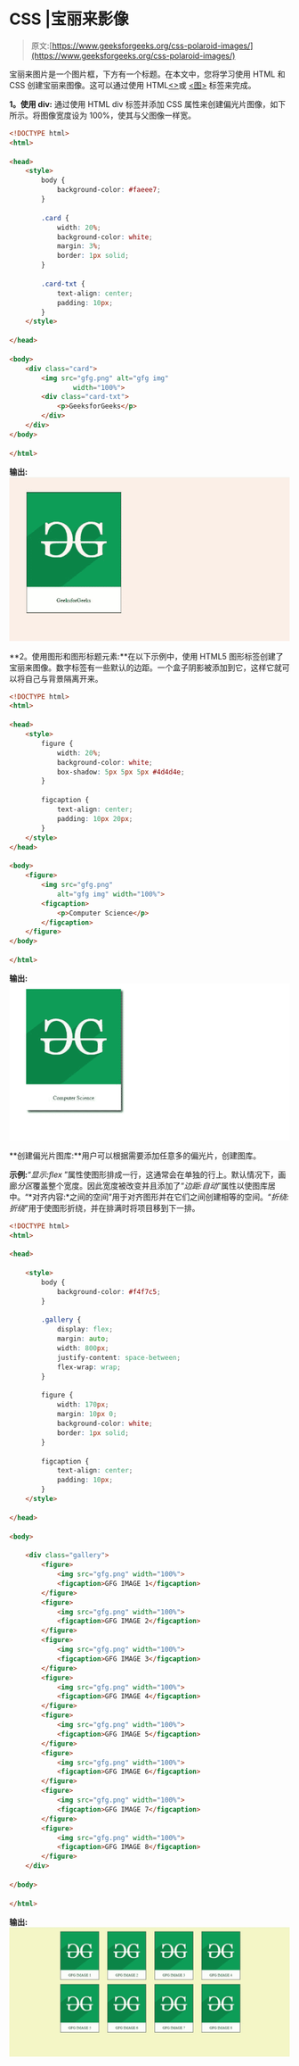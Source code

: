 # CSS |宝丽来影像

> 原文:[https://www.geeksforgeeks.org/css-polaroid-images/](https://www.geeksforgeeks.org/css-polaroid-images/)

宝丽来图片是一个图片框，下方有一个标题。在本文中，您将学习使用 HTML 和 CSS 创建宝丽来图像。这可以通过使用 HTML[<>](https://www.geeksforgeeks.org/div-tag-html/)或 [<图>](https://www.geeksforgeeks.org/html5-figure-tag/) 标签来完成。

**1。使用 div:** 通过使用 HTML div 标签并添加 CSS 属性来创建偏光片图像，如下所示。将图像宽度设为 100%，使其与父图像一样宽。

```html
<!DOCTYPE html>
<html>

<head>
    <style>
        body {
            background-color: #faeee7;
        }

        .card {
            width: 20%;
            background-color: white;
            margin: 3%;
            border: 1px solid;
        }

        .card-txt {
            text-align: center;
            padding: 10px;
        }
    </style>

</head>

<body>
    <div class="card">
        <img src="gfg.png" alt="gfg img" 
                width="100%">
        <div class="card-txt">
            <p>GeeksforGeeks</p>
        </div>
    </div>
</body>

</html>
```

**输出:**
![](img/c06a93fc68849287de794eda4140d11e.png)

**2。使用图形和图形标题元素:**在以下示例中，使用 HTML5 图形标签创建了宝丽来图像。数字标签有一些默认的边距。一个盒子阴影被添加到它，这样它就可以将自己与背景隔离开来。

```html
<!DOCTYPE html>
<html>

<head>
    <style>
        figure {
            width: 20%;
            background-color: white;
            box-shadow: 5px 5px 5px #4d4d4e;
        }

        figcaption {
            text-align: center;
            padding: 10px 20px;
        }
    </style>
</head>

<body>
    <figure>
        <img src="gfg.png" 
            alt="gfg img" width="100%">
        <figcaption>
            <p>Computer Science</p>
        </figcaption>
    </figure>
</body>

</html>
```

**输出:**
![](img/9ead0d05c556cde1e6063288565eb857.png)

**创建偏光片图库:**用户可以根据需要添加任意多的偏光片，创建图库。

**示例:**“*显示:flex* ”属性使图形排成一行，这通常会在单独的行上。默认情况下，画廊*分区*覆盖整个宽度。因此宽度被改变并且添加了“*边距:自动*”属性以使图库居中。“*对齐内容:*之间的空间”用于对齐图形并在它们之间创建相等的空间。“*折绕:折绕*”用于使图形折绕，并在排满时将项目移到下一排。

```html
<!DOCTYPE html>
<html>

<head>

    <style>
        body {
            background-color: #f4f7c5;
        }

        .gallery {
            display: flex;
            margin: auto;
            width: 800px;
            justify-content: space-between;
            flex-wrap: wrap;
        }

        figure {
            width: 170px;
            margin: 10px 0;
            background-color: white;
            border: 1px solid;
        }

        figcaption {
            text-align: center;
            padding: 10px;
        }
    </style>

</head>

<body>

    <div class="gallery">
        <figure>
            <img src="gfg.png" width="100%">
            <figcaption>GFG IMAGE 1</figcaption>
        </figure>
        <figure>
            <img src="gfg.png" width="100%">
            <figcaption>GFG IMAGE 2</figcaption>
        </figure>
        <figure>
            <img src="gfg.png" width="100%">
            <figcaption>GFG IMAGE 3</figcaption>
        </figure>
        <figure>
            <img src="gfg.png" width="100%">
            <figcaption>GFG IMAGE 4</figcaption>
        </figure>
        <figure>
            <img src="gfg.png" width="100%">
            <figcaption>GFG IMAGE 5</figcaption>
        </figure>
        <figure>
            <img src="gfg.png" width="100%">
            <figcaption>GFG IMAGE 6</figcaption>
        </figure>
        <figure>
            <img src="gfg.png" width="100%">
            <figcaption>GFG IMAGE 7</figcaption>
        </figure>
        <figure>
            <img src="gfg.png" width="100%">
            <figcaption>GFG IMAGE 8</figcaption>
        </figure>
    </div>

</body>

</html>
```

**输出:**
![](img/d6acefb70fcf51051453ed693e6f317b.png)